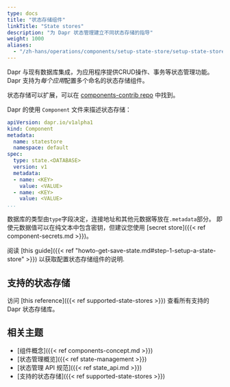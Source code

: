 ```yaml
---
type: docs
title: "状态存储组件"
linkTitle: "State stores"
description: "为 Dapr 状态管理建立不同状态存储的指导"
weight: 1000
aliases:
  - "/zh-hans/operations/components/setup-state-store/setup-state-store-overview/"
---
```


Dapr 与现有数据库集成，为应用程序提供CRUD操作、事务等状态管理功能。 Dapr 支持为*每个应用*配置多个命名的状态存储组件。

状态存储可以扩展，可以在 [components-contrib repo](https://github.com/dapr/components-contrib) 中找到。

Dapr 的使用 `Component` 文件来描述状态存储：

```yaml
apiVersion: dapr.io/v1alpha1
kind: Component
metadata:
  name: statestore
  namespace: default
spec:
  type: state.<DATABASE>
  version: v1
  metadata:
  - name: <KEY>
    value: <VALUE>
  - name: <KEY>
    value: <VALUE>
...
```

数据库的类型由`type`字段决定，连接地址和其他元数据等放在`.metadata`部分。 即使元数据值可以在纯文本中包含密钥，但建议您使用 [secret store]({{< ref component-secrets.md >}})。

阅读 [this guide]({{< ref "howto-get-save-state.md#step-1-setup-a-state-store" >}}) 以获取配置状态存储组件的说明.

## 支持的状态存储

访问 [this reference]({{< ref supported-state-stores >}}) 查看所有支持的 Dapr 状态存储库。

## 相关主题
- [组件概念]({{< ref components-concept.md >}})
- [状态管理概览]({{< ref state-management >}})
- [状态管理 API 规范]({{< ref state_api.md >}})
- [支持的状态存储]({{< ref supported-state-stores >}})
